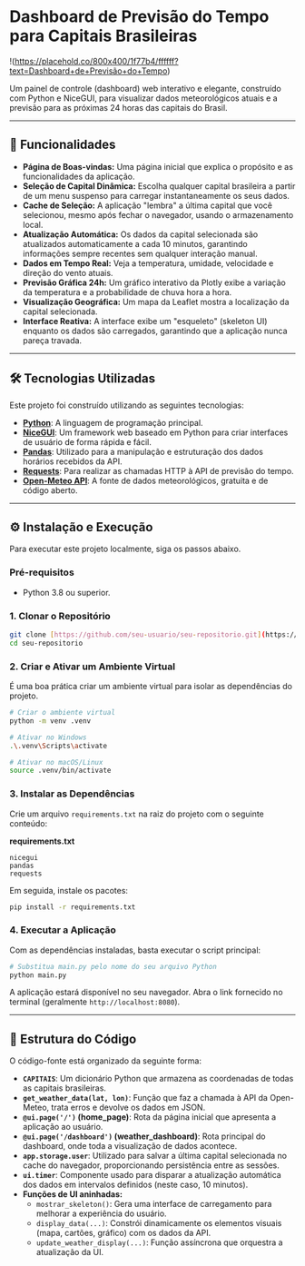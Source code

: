 # Dashboard de Previsão do Tempo para Capitais Brasileiras

!(https://placehold.co/800x400/1f77b4/ffffff?text=Dashboard+de+Previsão+do+Tempo)

Um painel de controle (dashboard) web interativo e elegante, construído com Python e NiceGUI, para visualizar dados meteorológicos atuais e a previsão para as próximas 24 horas das capitais do Brasil.

---

## 🚀 Funcionalidades

- **Página de Boas-vindas:** Uma página inicial que explica o propósito e as funcionalidades da aplicação.
- **Seleção de Capital Dinâmica:** Escolha qualquer capital brasileira a partir de um menu suspenso para carregar instantaneamente os seus dados.
- **Cache de Seleção:** A aplicação "lembra" a última capital que você selecionou, mesmo após fechar o navegador, usando o armazenamento local.
- **Atualização Automática:** Os dados da capital selecionada são atualizados automaticamente a cada 10 minutos, garantindo informações sempre recentes sem qualquer interação manual.
- **Dados em Tempo Real:** Veja a temperatura, umidade, velocidade e direção do vento atuais.
- **Previsão Gráfica 24h:** Um gráfico interativo da Plotly exibe a variação da temperatura e a probabilidade de chuva hora a hora.
- **Visualização Geográfica:** Um mapa da Leaflet mostra a localização da capital selecionada.
- **Interface Reativa:** A interface exibe um "esqueleto" (skeleton UI) enquanto os dados são carregados, garantindo que a aplicação nunca pareça travada.

---

## 🛠️ Tecnologias Utilizadas

Este projeto foi construído utilizando as seguintes tecnologias:

- **[Python](https://www.python.org/)**: A linguagem de programação principal.
- **[NiceGUI](https://nicegui.io/)**: Um framework web baseado em Python para criar interfaces de usuário de forma rápida e fácil.
- **[Pandas](https://pandas.pydata.org/)**: Utilizado para a manipulação e estruturação dos dados horários recebidos da API.
- **[Requests](https://requests.readthedocs.io/en/latest/)**: Para realizar as chamadas HTTP à API de previsão do tempo.
- **[Open-Meteo API](https://open-meteo.com/)**: A fonte de dados meteorológicos, gratuita e de código aberto.

---

## ⚙️ Instalação e Execução

Para executar este projeto localmente, siga os passos abaixo.

### Pré-requisitos

- Python 3.8 ou superior.

### 1. Clonar o Repositório

```bash
git clone [https://github.com/seu-usuario/seu-repositorio.git](https://github.com/seu-usuario/seu-repositorio.git)
cd seu-repositorio
```

### 2. Criar e Ativar um Ambiente Virtual

É uma boa prática criar um ambiente virtual para isolar as dependências do projeto.

```bash
# Criar o ambiente virtual
python -m venv .venv

# Ativar no Windows
.\.venv\Scripts\activate

# Ativar no macOS/Linux
source .venv/bin/activate
```

### 3. Instalar as Dependências

Crie um arquivo `requirements.txt` na raiz do projeto com o seguinte conteúdo:

**requirements.txt**
```
nicegui
pandas
requests
```

Em seguida, instale os pacotes:

```bash
pip install -r requirements.txt
```

### 4. Executar a Aplicação

Com as dependências instaladas, basta executar o script principal:

```bash
# Substitua main.py pelo nome do seu arquivo Python
python main.py
```

A aplicação estará disponível no seu navegador. Abra o link fornecido no terminal (geralmente `http://localhost:8080`).

---

## 📂 Estrutura do Código

O código-fonte está organizado da seguinte forma:

- **`CAPITAIS`**: Um dicionário Python que armazena as coordenadas de todas as capitais brasileiras.
- **`get_weather_data(lat, lon)`**: Função que faz a chamada à API da Open-Meteo, trata erros e devolve os dados em JSON.
- **`@ui.page('/')` (home_page)**: Rota da página inicial que apresenta a aplicação ao usuário.
- **`@ui.page('/dashboard')` (weather_dashboard)**: Rota principal do dashboard, onde toda a visualização de dados acontece.
- **`app.storage.user`**: Utilizado para salvar a última capital selecionada no cache do navegador, proporcionando persistência entre as sessões.
- **`ui.timer`**: Componente usado para disparar a atualização automática dos dados em intervalos definidos (neste caso, 10 minutos).
- **Funções de UI aninhadas:**
    - `mostrar_skeleton()`: Gera uma interface de carregamento para melhorar a experiência do usuário.
    - `display_data(...)`: Constrói dinamicamente os elementos visuais (mapa, cartões, gráfico) com os dados da API.
    - `update_weather_display(...)`: Função assíncrona que orquestra a atualização da UI.